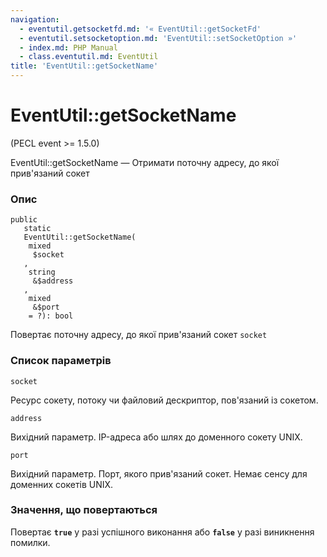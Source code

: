 ```yaml
---
navigation:
  - eventutil.getsocketfd.md: '« EventUtil::getSocketFd'
  - eventutil.setsocketoption.md: 'EventUtil::setSocketOption »'
  - index.md: PHP Manual
  - class.eventutil.md: EventUtil
title: 'EventUtil::getSocketName'
---
```

# EventUtil::getSocketName

(PECL event >= 1.5.0)

EventUtil::getSocketName — Отримати поточну адресу, до якої прив'язаний сокет

### Опис

```methodsynopsis
public
   static
   EventUtil::getSocketName(
    mixed
     $socket
   , 
    string
     &$address
   , 
    mixed
     &$port
    = ?): bool
```

Повертає поточну адресу, до якої прив'язаний сокет `socket`

### Список параметрів

`socket`

Ресурс сокету, потоку чи файловий дескриптор, пов'язаний із сокетом.

`address`

Вихідний параметр. IP-адреса або шлях до доменного сокету UNIX.

`port`

Вихідний параметр. Порт, якого прив'язаний сокет. Немає сенсу для доменних сокетів UNIX.

### Значення, що повертаються

Повертає **`true`** у разі успішного виконання або **`false`** у разі виникнення помилки.
